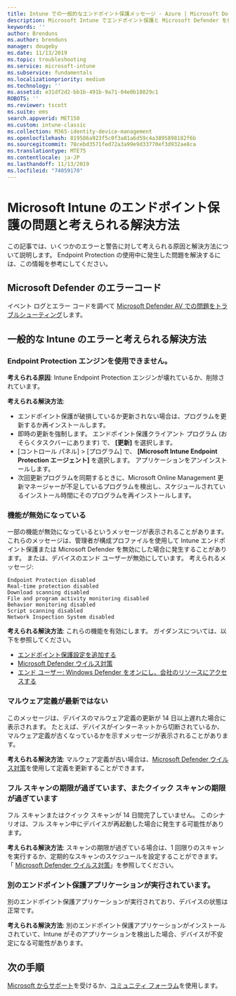 ```yaml
---
title: Intune での一般的なエンドポイント保護メッセージ - Azure | Microsoft Docs
description: Microsoft Intune でエンドポイント保護と Microsoft Defender を使用し、トラブルシューティングする際の一般的なメッセージと考えられる解決方法について説明します。
keywords: ''
author: Brenduns
ms.author: brenduns
manager: dougeby
ms.date: 11/13/2019
ms.topic: troubleshooting
ms.service: microsoft-intune
ms.subservice: fundamentals
ms.localizationpriority: medium
ms.technology: ''
ms.assetid: e31df2d2-bb1b-491b-9a71-04e0b18829c1
ROBOTS: ''
ms.reviewer: tscott
ms.suite: ems
search.appverid: MET150
ms.custom: intune-classic
ms.collection: M365-identity-device-management
ms.openlocfilehash: 819586a923f5c0f3a81a6d59c4a3895898182f6b
ms.sourcegitcommit: 78cebd3571fed72a3a99e9d33770ef3d932ae8ca
ms.translationtype: MTE75
ms.contentlocale: ja-JP
ms.lasthandoff: 11/13/2019
ms.locfileid: "74059170"
---
```

# <a name="endpoint-protection-issues-and-possible-solutions-in-microsoft-intune"></a>Microsoft Intune のエンドポイント保護の問題と考えられる解決方法

この記事では、いくつかのエラーと警告に対して考えられる原因と解決方法について説明します。 Endpoint Protection の使用中に発生した問題を解決するには、この情報を参考にしてください。

## <a name="microsoft-defender-error-codes"></a>Microsoft Defender のエラーコード

イベント ログとエラー コードを調べて [Microsoft Defender AV での問題をトラブルシューティング](https://docs.microsoft.com/windows/security/threat-protection/windows-defender-antivirus/troubleshoot-windows-defender-antivirus)します。

## <a name="common-intune-errors-and-possible-resolutions"></a>一般的な Intune のエラーと考えられる解決方法

### <a name="endpoint-protection-engine-unavailable"></a>Endpoint Protection エンジンを使用できません。

**考えられる原因**: Intune Endpoint Protection エンジンが壊れているか、削除されています。

**考えられる解決方法**:

- エンドポイント保護が破損しているか更新されない場合は、プログラムを更新するか再インストールします。
- 即時の更新を強制します。 エンドポイント保護クライアント プログラム (おそらくタスクバーにあります) で、 **[更新]** を選択します。
- [コントロール パネル] > [プログラム] で、 **[Microsoft Intune Endpoint Protection エージェント]** を選択します。 アプリケーションをアンインストールします。
- 次回更新プログラムを同期するときに、Microsoft Online Management 更新マネージャーが不足しているプログラムを検出し、スケジュールされているインストール時間にそのプログラムを再インストールします。

### <a name="features-are-disabled"></a>機能が無効になっている

一部の機能が無効になっているというメッセージが表示されることがあります。 これらのメッセージは、管理者が構成プロファイルを使用して Intune エンドポイント保護または Microsoft Defender を無効にした場合に発生することがあります。 または、デバイスのエンド ユーザーが無効にしています。 考えられるメッセージ:

`Endpoint Protection disabled`  
`Real-time protection disabled`  
`Download scanning disabled`  
`File and program activity monitoring disabled`  
`Behavior monitoring disabled`  
`Script scanning disabled`  
`Network Inspection System disabled`  

**考えられる解決方法**: これらの機能を有効にします。 ガイダンスについては、以下を参照してください。

- [エンドポイント保護設定を追加する](../protect/endpoint-protection-configure.md)
- [Microsoft Defender ウイルス対策](../configuration/device-restrictions-windows-10.md#microsoft-defender-antivirus)
- [エンド ユーザー: Windows Defender をオンにし、会社のリソースにアクセスする](/intune-user-help/turn-on-defender-windows)

### <a name="malware-definitions-out-of-date"></a>マルウェア定義が最新ではない

このメッセージは、デバイスのマルウェア定義の更新が 14 日以上遅れた場合に表示されます。 たとえば、デバイスがインターネットから切断されているか、マルウェア定義が古くなっているかを示すメッセージが表示されることがあります。

**考えられる解決方法**: マルウェア定義が古い場合は、[Microsoft Defender ウイルス対策](../configuration/device-restrictions-windows-10.md#microsoft-defender-antivirus)を使用して定義を更新することができます。

### <a name="full-scan-overdue-or-quick-scan-overdue"></a>フル スキャンの期限が過ぎています、またクイック スキャンの期限が過ぎています

フル スキャンまたはクイック スキャンが 14 日間完了していません。 このシナリオは、フル スキャン中にデバイスが再起動した場合に発生する可能性があります。

**考えられる解決方法**: スキャンの期限が過ぎている場合は、1 回限りのスキャンを実行するか、定期的なスキャンのスケジュールを設定することができます。 「 [Microsoft Defender ウイルス対策](../configuration/device-restrictions-windows-10.md#microsoft-defender-antivirus)」を参照してください。

### <a name="another-endpoint-protection-application-running"></a>別のエンドポイント保護アプリケーションが実行されています。

別のエンドポイント保護アプリケーションが実行されており、デバイスの状態は正常です。

**考えられる解決方法**: 別のエンドポイント保護アプリケーションがインストールされていて、Intune がそのアプリケーションを検出した場合、デバイスが不安定になる可能性があります。

## <a name="next-steps"></a>次の手順

[Microsoft からサポート](get-support.md)を受けるか、[コミュニティ フォーラム](https://social.technet.microsoft.com/Forums/en-US/home?category=microsoftintune)を使用します。

